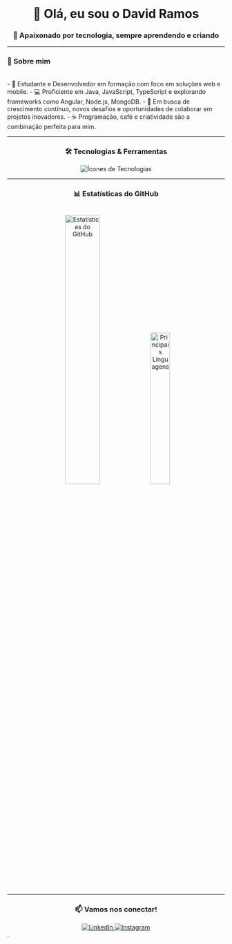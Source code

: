 <div align="center">
  <br>
  <h1 align="center">👋 Olá, eu sou o David Ramos</h1>
  <h3 align="center">🌟 Apaixonado por tecnologia, sempre aprendendo e criando</h3>
</div>

---

### 📌 Sobre mim
<br>
- 🎯 Estudante e Desenvolvedor em formação com foco em soluções web e mobile.
- 💻 Proficiente em Java, JavaScript, TypeScript e explorando frameworks como Angular, Node.js, MongoDB.
- 🚀 Em busca de crescimento contínuo, novos desafios e oportunidades de colaborar em projetos inovadores.
- ☕ Programação, café e criatividade são a combinação perfeita para mim.

---

<h3 align="center">🛠️ Tecnologias & Ferramentas</h3>
<div align="center">
  <img src="https://skillicons.dev/icons?i=java,javascript,typescript,angular,nodejs,mongodb,git,docker,postman,vscode" alt="Ícones de Tecnologias" />
</div>

---

<h3 align="center">📊 Estatísticas do GitHub</h3>
<br>
<div align="center">
  <img src="https://github-readme-stats.vercel.app/api?username=DavidSoaresRamos&show_icons=true&theme=dracula&hide_border=true&count_private=true" alt="Estatísticas do GitHub" width="40%" />
  <img src="https://github-readme-stats.vercel.app/api/top-langs/?username=DavidSoaresRamos&layout=compact&theme=dracula&hide_border=true" alt="Principais Linguagens" width="30%" />
</div>

---

<h3 align="center">📫 Vamos nos conectar!</h3>
<div align="center">
  <a href="https://www.linkedin.com/in/david-soares-ramos-751117278/">
    <img src="https://img.shields.io/badge/LinkedIn-0A66C2?style=for-the-badge&logo=linkedin&logoColor=white" alt="LinkedIn" />
  </a>
  <a href="https://www.instagram.com/davidgsrx?igsh=MWtubzVjNmlvYjNzeA==">
    <img src="https://img.shields.io/badge/Instagram-E4405F?style=for-the-badge&logo=instagram&logoColor=white" alt="Instagram" />
  </a>
</div>
.

